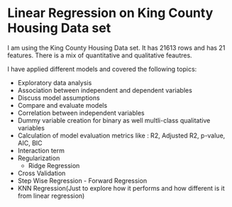 
# Linear Regression on King County Housing Data set

I am using the King County Housing Data set. It has 21613 rows and has 21 features. There is a mix of quantitative and qualitative feautres.

I have applied different models and covered the following topics:

* Exploratory data analysis
* Association between independent and dependent variables
* Discuss model assumptions
* Compare and evaluate models
* Correlation between independent variables
* Dummy variable creation for binary as well multli-class qualitative variables
* Calculation of model evaluation metrics like : R2, Adjusted R2, p-value, AIC, BIC
* Interaction term
* Regularization
  * Ridge Regression
* Cross Validation
* Step Wise Regression - Forward Regression
* KNN Regression(Just to explore how it performs and how different is it from linear regression)
